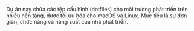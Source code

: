 Dự án này chứa các tệp cấu hình (dotfiles) cho môi trường phát triển trên nhiều nền tảng, được tối ưu hóa cho macOS và Linux. Mục tiêu là sự đơn giản, chức năng và năng suất của nhà phát triển.